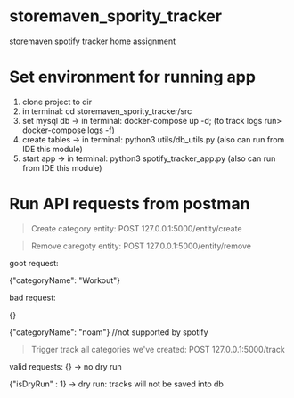 # storemaven_spority_tracker
storemaven spotify tracker home assignment

# Set environment for running app
1. clone project to dir
2. in terminal: cd storemaven_spority_tracker/src
3. set mysql db -> in terminal: docker-compose up -d; (to track logs run> docker-compose logs -f)
4. create tables -> in terminal: python3 utils/db_utils.py (also can run from IDE this module)
5. start app -> in terminal: python3 spotify_tracker_app.py  (also can run from IDE this module)

# Run API requests from postman

>Create category entity:
POST 127.0.0.1:5000/entity/create

>Remove caregoty entity:
POST 127.0.0.1:5000/entity/remove

goot request:

{"categoryName": "Workout"}

bad request:

{}

{"categoryName": "noam"} //not supported by spotify

>Trigger track all categories we've created:
POST 127.0.0.1:5000/track

valid requests:
{} -> no dry run

{"isDryRun" : 1} -> dry run: tracks will not be saved into db
